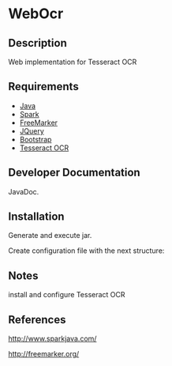 # WebOcr #

## Description ##
Web implementation for Tesseract OCR

## Requirements ##
* [Java](https://www.java.com/es/download/)
* [Spark](http://www.sparkjava.com/)
* [FreeMarker](http://freemarker.org/)
* [JQuery](http://jquery.com/)
* [Bootstrap](http://getbootstrap.com/)
* [Tesseract OCR](https://code.google.com/p/tesseract-ocr/)

## Developer Documentation ##
JavaDoc.

## Installation ##
Generate and execute jar.

Create configuration file with the next structure:

## Notes ##
install and configure Tesseract OCR

## References ##
http://www.sparkjava.com/

http://freemarker.org/







